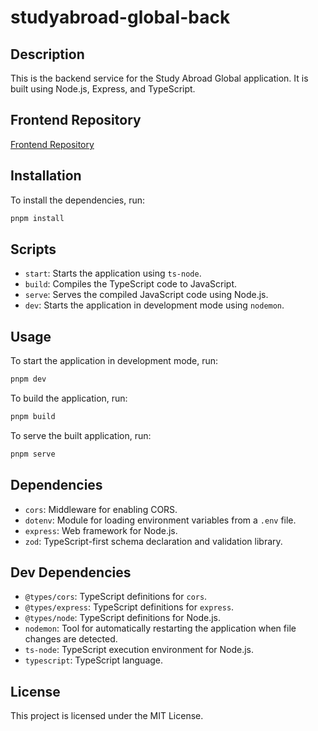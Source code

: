 # studyabroad-global-back

## Description

This is the backend service for the Study Abroad Global application. It is built using Node.js, Express, and TypeScript.

## Frontend Repository

[Frontend Repository](https://github.com/nasro-dadi/studyabroad-global-front)

## Installation

To install the dependencies, run:

```bash
pnpm install
```

## Scripts

- `start`: Starts the application using `ts-node`.
- `build`: Compiles the TypeScript code to JavaScript.
- `serve`: Serves the compiled JavaScript code using Node.js.
- `dev`: Starts the application in development mode using `nodemon`.

## Usage

To start the application in development mode, run:

```bash
pnpm dev
```

To build the application, run:

```bash
pnpm build
```

To serve the built application, run:

```bash
pnpm serve
```

## Dependencies

- `cors`: Middleware for enabling CORS.
- `dotenv`: Module for loading environment variables from a `.env` file.
- `express`: Web framework for Node.js.
- `zod`: TypeScript-first schema declaration and validation library.

## Dev Dependencies

- `@types/cors`: TypeScript definitions for `cors`.
- `@types/express`: TypeScript definitions for `express`.
- `@types/node`: TypeScript definitions for Node.js.
- `nodemon`: Tool for automatically restarting the application when file changes are detected.
- `ts-node`: TypeScript execution environment for Node.js.
- `typescript`: TypeScript language.

## License

This project is licensed under the MIT License.
